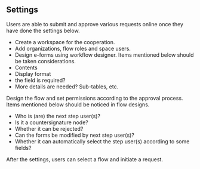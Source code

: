 
## Settings

Users are able to submit and approve various requests online once they have done the settings below.

- Create a workspace for the cooperation.
- Add organizations, flow roles and space users.
- Design e-forms using workflow designer. Items mentioned below should be taken considerations.
 - Contents
 - Display format
 - the field is required?
 - More details are needed? Sub-tables, etc.

Design the flow and set permissions according to the approval process. Items mentioned below should be noticed in flow designs.
- Who is (are) the next step user(s)?
- Is it a countersignature node?
- Whether it can be rejected?
- Can the forms be modified by next step user(s)?
- Whether it can automatically select the step user(s)  according to some fields?

After the settings, users can select a flow and initiate a request.
